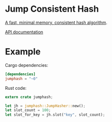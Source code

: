 Jump Consistent Hash
====================

[A fast, minimal memory, consistent hash algorithm](https://arxiv.org/pdf/1406.2294.pdf).

[API documentation](https://docs.rs/jumphash)

# Example

Cargo dependencies:
```toml
[dependencies]
jumphash = "~0"
```

Rust code:

```rust
extern crate jumphash;

let jh = jumphash::JumpHasher::new();
let slot_count = 100;
let slot_for_key = jh.slot("key", slot_count);
```
